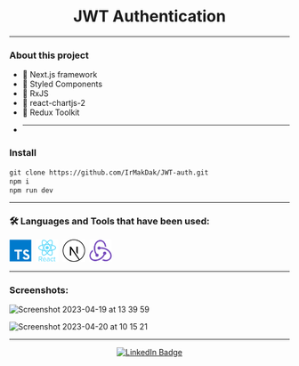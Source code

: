 <h1 align="center">
  JWT Authentication
</h1>

---

### About this project

- 🌱 Next.js framework
- 🌼 Styled Components
- 🌸 RxJS
- 📝 react-chartjs-2
- 🐙 Redux Toolkit
- ***

### Install

```
git clone https://github.com/IrMakDak/JWT-auth.git
npm i
npm run dev
```

---

### :hammer_and_wrench: Languages and Tools that have been used:

<div>
  <img src="https://github.com/devicons/devicon/blob/master/icons/typescript/typescript-original.svg" title="typescript" alt="typescript" width="40" height="40"/>&nbsp;
  <img src="https://github.com/devicons/devicon/blob/master/icons/react/react-original-wordmark.svg" title="react" alt="react" width="40" height="40"/>&nbsp;
  <img src="https://github.com/devicons/devicon/blob/master/icons/nextjs/nextjs-line.svg" title="nextjs" alt="nextjs" width="40" height="40"/>&nbsp;
  <img src="https://github.com/devicons/devicon/blob/master/icons/redux/redux-original.svg" title="redux" alt="redux" width="40" height="40"/>&nbsp;
  
</div>

---

### Screenshots:

![Screenshot 2023-04-19 at 13 39 59](https://user-images.githubusercontent.com/54810215/233115211-90635684-184f-4844-970f-7fa1cd6d020f.png)

![Screenshot 2023-04-20 at 10 15 21](https://user-images.githubusercontent.com/54810215/233303727-9257c0b5-4bf8-4c91-8352-d39e892995b9.png)

---

<div id="badges" align="center">
  <a href="https://www.linkedin.com/in/ir-makedonskaya-ximkd/">
    <img src="https://img.shields.io/badge/LinkedIn-blue?style=for-the-badge&logo=linkedin&logoColor=white" alt="LinkedIn Badge"/>
  </a>
</div>
